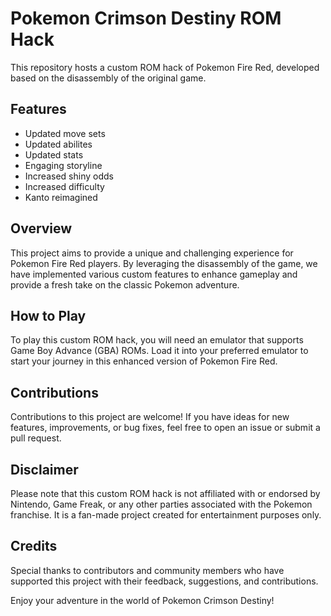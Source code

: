 # Pokemon Crimson Destiny ROM Hack

This repository hosts a custom ROM hack of Pokemon Fire Red, developed based on the disassembly of the original game. 

## Features

- Updated move sets
- Updated abilites
- Updated stats
- Engaging storyline
- Increased shiny odds
- Increased difficulty
- Kanto reimagined

## Overview

This project aims to provide a unique and challenging experience for Pokemon Fire Red players. By leveraging the disassembly of the game, we have implemented various custom features to enhance gameplay and provide a fresh take on the classic Pokemon adventure.

## How to Play

To play this custom ROM hack, you will need an emulator that supports Game Boy Advance (GBA) ROMs. Load it into your preferred emulator to start your journey in this enhanced version of Pokemon Fire Red.

## Contributions

Contributions to this project are welcome! If you have ideas for new features, improvements, or bug fixes, feel free to open an issue or submit a pull request.

## Disclaimer

Please note that this custom ROM hack is not affiliated with or endorsed by Nintendo, Game Freak, or any other parties associated with the Pokemon franchise. It is a fan-made project created for entertainment purposes only.

## Credits

Special thanks to contributors and community members who have supported this project with their feedback, suggestions, and contributions.

Enjoy your adventure in the world of Pokemon Crimson Destiny!
